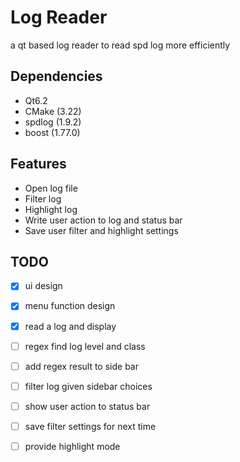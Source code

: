 # Log Reader
a qt based log reader to read spd log more efficiently

## Dependencies
- Qt6.2
- CMake (3.22)
- spdlog (1.9.2)
- boost (1.77.0)

## Features
- Open log file
- Filter log
- Highlight log
- Write user action to log and status bar
- Save user filter and highlight settings

## TODO
- [x] ui design
- [x] menu function design
- [x] read a log and display
- [ ] regex find log level and class
- [ ] add regex result to side bar
- [ ] filter log given sidebar choices
- [ ] show user action to status bar
- [ ] save filter settings for next time
- [ ] provide highlight mode



